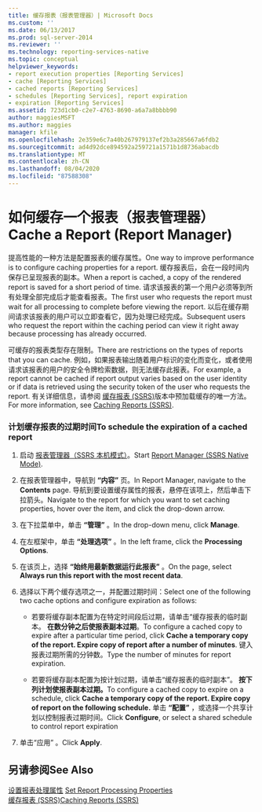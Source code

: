 ```yaml
---
title: 缓存报表（报表管理器）| Microsoft Docs
ms.custom: ''
ms.date: 06/13/2017
ms.prod: sql-server-2014
ms.reviewer: ''
ms.technology: reporting-services-native
ms.topic: conceptual
helpviewer_keywords:
- report execution properties [Reporting Services]
- cache [Reporting Services]
- cached reports [Reporting Services]
- schedules [Reporting Services], report expiration
- expiration [Reporting Services]
ms.assetid: 723d1cb0-c2e7-4763-8690-a6a7a8bbbb90
author: maggiesMSFT
ms.author: maggies
manager: kfile
ms.openlocfilehash: 2e359e6c7a40b267979137ef2b3a285667a6fdb2
ms.sourcegitcommit: ad4d92dce894592a259721a1571b1d8736abacdb
ms.translationtype: MT
ms.contentlocale: zh-CN
ms.lasthandoff: 08/04/2020
ms.locfileid: "87588308"
---
```

# <a name="cache-a-report-report-manager"></a><span data-ttu-id="e3f8e-102">如何缓存一个报表（报表管理器）</span><span class="sxs-lookup"><span data-stu-id="e3f8e-102">Cache a Report (Report Manager)</span></span>
  <span data-ttu-id="e3f8e-103">提高性能的一种方法是配置报表的缓存属性。</span><span class="sxs-lookup"><span data-stu-id="e3f8e-103">One way to improve performance is to configure caching properties for a report.</span></span> <span data-ttu-id="e3f8e-104">缓存报表后，会在一段时间内保存已呈现报表的副本。</span><span class="sxs-lookup"><span data-stu-id="e3f8e-104">When a report is cached, a copy of the rendered report is saved for a short period of time.</span></span> <span data-ttu-id="e3f8e-105">请求该报表的第一个用户必须等到所有处理全部完成后才能查看报表。</span><span class="sxs-lookup"><span data-stu-id="e3f8e-105">The first user who requests the report must wait for all processing to complete before viewing the report.</span></span> <span data-ttu-id="e3f8e-106">以后在缓存期间请求该报表的用户可以立即查看它，因为处理已经完成。</span><span class="sxs-lookup"><span data-stu-id="e3f8e-106">Subsequent users who request the report within the caching period can view it right away because processing has already occurred.</span></span>  
  
 <span data-ttu-id="e3f8e-107">可缓存的报表类型存在限制。</span><span class="sxs-lookup"><span data-stu-id="e3f8e-107">There are restrictions on the types of reports that you can cache.</span></span> <span data-ttu-id="e3f8e-108">例如，如果报表输出随着用户标识的变化而变化，或者使用请求该报表的用户的安全令牌检索数据，则无法缓存此报表。</span><span class="sxs-lookup"><span data-stu-id="e3f8e-108">For example, a report cannot be cached if report output varies based on the user identity or if data is retrieved using the security token of the user who requests the report.</span></span> <span data-ttu-id="e3f8e-109">有关详细信息，请参阅 [缓存报表 (SSRS)](caching-reports-ssrs.md)版本中预加载缓存的唯一方法。</span><span class="sxs-lookup"><span data-stu-id="e3f8e-109">For more information, see [Caching Reports &#40;SSRS&#41;](caching-reports-ssrs.md).</span></span>  
  
### <a name="to-schedule-the-expiration-of-a-cached-report"></a><span data-ttu-id="e3f8e-110">计划缓存报表的过期时间</span><span class="sxs-lookup"><span data-stu-id="e3f8e-110">To schedule the expiration of a cached report</span></span>  
  
1.  <span data-ttu-id="e3f8e-111">启动 [报表管理器（SSRS 本机模式）](../report-manager-ssrs-native-mode.md)。</span><span class="sxs-lookup"><span data-stu-id="e3f8e-111">Start [Report Manager  &#40;SSRS Native Mode&#41;](../report-manager-ssrs-native-mode.md).</span></span>  
  
2.  <span data-ttu-id="e3f8e-112">在报表管理器中，导航到 **“内容”** 页。</span><span class="sxs-lookup"><span data-stu-id="e3f8e-112">In Report Manager, navigate to the **Contents** page.</span></span> <span data-ttu-id="e3f8e-113">导航到要设置缓存属性的报表，悬停在该项上，然后单击下拉箭头。</span><span class="sxs-lookup"><span data-stu-id="e3f8e-113">Navigate to the report for which you want to set caching properties, hover over the item, and click the drop-down arrow.</span></span>  
  
3.  <span data-ttu-id="e3f8e-114">在下拉菜单中，单击 **“管理”** 。</span><span class="sxs-lookup"><span data-stu-id="e3f8e-114">In the drop-down menu, click **Manage**.</span></span>  
  
4.  <span data-ttu-id="e3f8e-115">在左框架中，单击 **“处理选项”** 。</span><span class="sxs-lookup"><span data-stu-id="e3f8e-115">In the left frame, click the **Processing Options**.</span></span>  
  
5.  <span data-ttu-id="e3f8e-116">在该页上，选择 **“始终用最新数据运行此报表”** 。</span><span class="sxs-lookup"><span data-stu-id="e3f8e-116">On the page, select **Always run this report with the most recent data**.</span></span>  
  
6.  <span data-ttu-id="e3f8e-117">选择以下两个缓存选项之一，并配置过期时间：</span><span class="sxs-lookup"><span data-stu-id="e3f8e-117">Select one of the following two cache options and configure expiration as follows:</span></span>  
  
    -   <span data-ttu-id="e3f8e-118">若要将缓存副本配置为在特定时间段后过期，请单击“缓存报表的临时副本。 **在数分钟之后使报表副本过期**。</span><span class="sxs-lookup"><span data-stu-id="e3f8e-118">To configure a cached copy to expire after a particular time period, click **Cache a temporary copy of the report. Expire copy of report after a number of minutes**.</span></span> <span data-ttu-id="e3f8e-119">键入报表过期所需的分钟数。</span><span class="sxs-lookup"><span data-stu-id="e3f8e-119">Type the number of minutes for report expiration.</span></span>  
  
    -   <span data-ttu-id="e3f8e-120">若要将缓存副本配置为按计划过期，请单击“缓存报表的临时副本”。 **按下列计划使报表副本过期。**</span><span class="sxs-lookup"><span data-stu-id="e3f8e-120">To configure a cached copy to expire on a schedule, click **Cache a temporary copy of the report. Expire copy of report on the following schedule.**</span></span> <span data-ttu-id="e3f8e-121">单击 **“配置”** ，或选择一个共享计划以控制报表过期时间。</span><span class="sxs-lookup"><span data-stu-id="e3f8e-121">Click **Configure**, or select a shared schedule to control report expiration</span></span>  
  
7.  <span data-ttu-id="e3f8e-122">单击“应用”  。</span><span class="sxs-lookup"><span data-stu-id="e3f8e-122">Click **Apply**.</span></span>  
  
## <a name="see-also"></a><span data-ttu-id="e3f8e-123">另请参阅</span><span class="sxs-lookup"><span data-stu-id="e3f8e-123">See Also</span></span>  
 <span data-ttu-id="e3f8e-124">[设置报表处理属性](set-report-processing-properties.md) </span><span class="sxs-lookup"><span data-stu-id="e3f8e-124">[Set Report Processing Properties](set-report-processing-properties.md) </span></span>  
 [<span data-ttu-id="e3f8e-125">缓存报表 (SSRS)</span><span class="sxs-lookup"><span data-stu-id="e3f8e-125">Caching Reports &#40;SSRS&#41;</span></span>](caching-reports-ssrs.md)  
  
  
